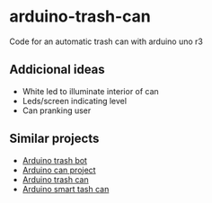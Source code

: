 # arduino-trash-can
Code for an automatic trash can with arduino uno r3

## Addicional ideas
- White led to illuminate interior of can
- Leds/screen indicating level
- Can pranking user

## Similar projects
- [Arduino trash bot](https://projecthub.arduino.cc/ashraf_minhaj/arduino-trash-bot-auto-openclose-trash-bin-c81eff)
- [Arduino can project](https://www.arduino.cc/education/smart-trash-can/)
- [Arduino trash can](https://www.instructables.com/Arduino-Powered-Touch-Free-Trash-Can/)
- [Arduino smart tash can](https://docs.sunfounder.com/projects/umsk/en/latest/02_arduino/uno_lesson37_smart_trashcan.html)
